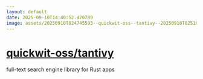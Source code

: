 ```yaml
---
layout: default
date: 2025-09-10T14:40:52.470789
image: assets/20250910T024745593--quickwit-oss--tantivy--20250910T025101798--cropped.png
---
```


# [quickwit-oss/tantivy](https://github.com/quickwit-oss/tantivy)

full-text search engine library for Rust apps
